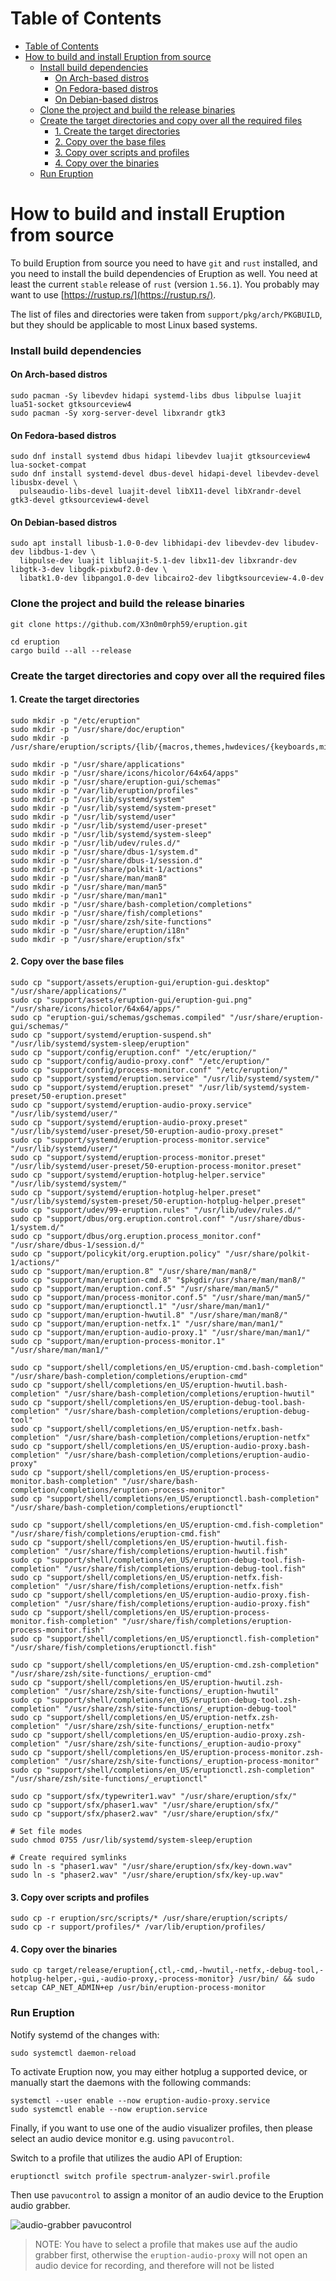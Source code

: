 # Table of Contents

- [Table of Contents](#table-of-contents)
- [How to build and install Eruption from source](#how-to-build-and-install-eruption-from-source)
    - [Install build dependencies](#install-build-dependencies)
      - [On Arch-based distros](#on-arch-based-distros)
      - [On Fedora-based distros](#on-fedora-based-distros)
      - [On Debian-based distros](#on-debian-based-distros)
    - [Clone the project and build the release binaries](#clone-the-project-and-build-the-release-binaries)
    - [Create the target directories and copy over all the required files](#create-the-target-directories-and-copy-over-all-the-required-files)
      - [1. Create the target directories](#1-create-the-target-directories)
      - [2. Copy over the base files](#2-copy-over-the-base-files)
      - [3. Copy over scripts and profiles](#3-copy-over-scripts-and-profiles)
      - [4. Copy over the binaries](#4-copy-over-the-binaries)
    - [Run Eruption](#run-eruption)

# How to build and install Eruption from source

To build Eruption from source you need to have `git` and `rust` installed, and you need to install the build
dependencies of Eruption as well. You need at least the current `stable` release of `rust` (version `1.56.1`).
You probably may want to use [https://rustup.rs/](https://rustup.rs/).

The list of files and directories were taken from `support/pkg/arch/PKGBUILD`, but they should be applicable to most
Linux based systems.

### Install build dependencies

#### On Arch-based distros

```shell
sudo pacman -Sy libevdev hidapi systemd-libs dbus libpulse luajit lua51-socket gtksourceview4
sudo pacman -Sy xorg-server-devel libxrandr gtk3
```

#### On Fedora-based distros

```shell
sudo dnf install systemd dbus hidapi libevdev luajit gtksourceview4 lua-socket-compat
sudo dnf install systemd-devel dbus-devel hidapi-devel libevdev-devel libusbx-devel \
  pulseaudio-libs-devel luajit-devel libX11-devel libXrandr-devel gtk3-devel gtksourceview4-devel
```

#### On Debian-based distros

```shell
sudo apt install libusb-1.0-0-dev libhidapi-dev libevdev-dev libudev-dev libdbus-1-dev \
  libpulse-dev luajit libluajit-5.1-dev libx11-dev libxrandr-dev libgtk-3-dev libgdk-pixbuf2.0-dev \
  libatk1.0-dev libpango1.0-dev libcairo2-dev libgtksourceview-4.0-dev
```

### Clone the project and build the release binaries

```shell
git clone https://github.com/X3n0m0rph59/eruption.git

cd eruption
cargo build --all --release
```

### Create the target directories and copy over all the required files

#### 1. Create the target directories

```shell
sudo mkdir -p "/etc/eruption"
sudo mkdir -p "/usr/share/doc/eruption"
sudo mkdir -p /usr/share/eruption/scripts/{lib/{macros,themes,hwdevices/{keyboards,mice}},examples}

sudo mkdir -p "/usr/share/applications"
sudo mkdir -p "/usr/share/icons/hicolor/64x64/apps"
sudo mkdir -p "/usr/share/eruption-gui/schemas"
sudo mkdir -p "/var/lib/eruption/profiles"
sudo mkdir -p "/usr/lib/systemd/system"
sudo mkdir -p "/usr/lib/systemd/system-preset"
sudo mkdir -p "/usr/lib/systemd/user"
sudo mkdir -p "/usr/lib/systemd/user-preset"
sudo mkdir -p "/usr/lib/systemd/system-sleep"
sudo mkdir -p "/usr/lib/udev/rules.d/"
sudo mkdir -p "/usr/share/dbus-1/system.d"
sudo mkdir -p "/usr/share/dbus-1/session.d"
sudo mkdir -p "/usr/share/polkit-1/actions"
sudo mkdir -p "/usr/share/man/man8"
sudo mkdir -p "/usr/share/man/man5"
sudo mkdir -p "/usr/share/man/man1"
sudo mkdir -p "/usr/share/bash-completion/completions"
sudo mkdir -p "/usr/share/fish/completions"
sudo mkdir -p "/usr/share/zsh/site-functions"
sudo mkdir -p "/usr/share/eruption/i18n"
sudo mkdir -p "/usr/share/eruption/sfx"
```

#### 2. Copy over the base files

```shell
sudo cp "support/assets/eruption-gui/eruption-gui.desktop" "/usr/share/applications/"
sudo cp "support/assets/eruption-gui/eruption-gui.png" "/usr/share/icons/hicolor/64x64/apps/"
sudo cp "eruption-gui/schemas/gschemas.compiled" "/usr/share/eruption-gui/schemas/"
sudo cp "support/systemd/eruption-suspend.sh" "/usr/lib/systemd/system-sleep/eruption"
sudo cp "support/config/eruption.conf" "/etc/eruption/"
sudo cp "support/config/audio-proxy.conf" "/etc/eruption/"
sudo cp "support/config/process-monitor.conf" "/etc/eruption/"
sudo cp "support/systemd/eruption.service" "/usr/lib/systemd/system/"
sudo cp "support/systemd/eruption.preset" "/usr/lib/systemd/system-preset/50-eruption.preset"
sudo cp "support/systemd/eruption-audio-proxy.service" "/usr/lib/systemd/user/"
sudo cp "support/systemd/eruption-audio-proxy.preset" "/usr/lib/systemd/user-preset/50-eruption-audio-proxy.preset"
sudo cp "support/systemd/eruption-process-monitor.service" "/usr/lib/systemd/user/"
sudo cp "support/systemd/eruption-process-monitor.preset" "/usr/lib/systemd/user-preset/50-eruption-process-monitor.preset"
sudo cp "support/systemd/eruption-hotplug-helper.service" "/usr/lib/systemd/system/"
sudo cp "support/systemd/eruption-hotplug-helper.preset" "/usr/lib/systemd/system-preset/50-eruption-hotplug-helper.preset"
sudo cp "support/udev/99-eruption.rules" "/usr/lib/udev/rules.d/"
sudo cp "support/dbus/org.eruption.control.conf" "/usr/share/dbus-1/system.d/"
sudo cp "support/dbus/org.eruption.process_monitor.conf" "/usr/share/dbus-1/session.d/"
sudo cp "support/policykit/org.eruption.policy" "/usr/share/polkit-1/actions/"
sudo cp "support/man/eruption.8" "/usr/share/man/man8/"
sudo cp "support/man/eruption-cmd.8" "$pkgdir/usr/share/man/man8/"
sudo cp "support/man/eruption.conf.5" "/usr/share/man/man5/"
sudo cp "support/man/process-monitor.conf.5" "/usr/share/man/man5/"
sudo cp "support/man/eruptionctl.1" "/usr/share/man/man1/"
sudo cp "support/man/eruption-hwutil.8" "/usr/share/man/man8/"
sudo cp "support/man/eruption-netfx.1" "/usr/share/man/man1/"
sudo cp "support/man/eruption-audio-proxy.1" "/usr/share/man/man1/"
sudo cp "support/man/eruption-process-monitor.1" "/usr/share/man/man1/"

sudo cp "support/shell/completions/en_US/eruption-cmd.bash-completion" "/usr/share/bash-completion/completions/eruption-cmd"
sudo cp "support/shell/completions/en_US/eruption-hwutil.bash-completion" "/usr/share/bash-completion/completions/eruption-hwutil"
sudo cp "support/shell/completions/en_US/eruption-debug-tool.bash-completion" "/usr/share/bash-completion/completions/eruption-debug-tool"
sudo cp "support/shell/completions/en_US/eruption-netfx.bash-completion" "/usr/share/bash-completion/completions/eruption-netfx"
sudo cp "support/shell/completions/en_US/eruption-audio-proxy.bash-completion" "/usr/share/bash-completion/completions/eruption-audio-proxy"
sudo cp "support/shell/completions/en_US/eruption-process-monitor.bash-completion" "/usr/share/bash-completion/completions/eruption-process-monitor"
sudo cp "support/shell/completions/en_US/eruptionctl.bash-completion" "/usr/share/bash-completion/completions/eruptionctl"

sudo cp "support/shell/completions/en_US/eruption-cmd.fish-completion" "/usr/share/fish/completions/eruption-cmd.fish"
sudo cp "support/shell/completions/en_US/eruption-hwutil.fish-completion" "/usr/share/fish/completions/eruption-hwutil.fish"
sudo cp "support/shell/completions/en_US/eruption-debug-tool.fish-completion" "/usr/share/fish/completions/eruption-debug-tool.fish"
sudo cp "support/shell/completions/en_US/eruption-netfx.fish-completion" "/usr/share/fish/completions/eruption-netfx.fish"
sudo cp "support/shell/completions/en_US/eruption-audio-proxy.fish-completion" "/usr/share/fish/completions/eruption-audio-proxy.fish"
sudo cp "support/shell/completions/en_US/eruption-process-monitor.fish-completion" "/usr/share/fish/completions/eruption-process-monitor.fish"
sudo cp "support/shell/completions/en_US/eruptionctl.fish-completion" "/usr/share/fish/completions/eruptionctl.fish"

sudo cp "support/shell/completions/en_US/eruption-cmd.zsh-completion" "/usr/share/zsh/site-functions/_eruption-cmd"
sudo cp "support/shell/completions/en_US/eruption-hwutil.zsh-completion" "/usr/share/zsh/site-functions/_eruption-hwutil"
sudo cp "support/shell/completions/en_US/eruption-debug-tool.zsh-completion" "/usr/share/zsh/site-functions/_eruption-debug-tool"
sudo cp "support/shell/completions/en_US/eruption-netfx.zsh-completion" "/usr/share/zsh/site-functions/_eruption-netfx"
sudo cp "support/shell/completions/en_US/eruption-audio-proxy.zsh-completion" "/usr/share/zsh/site-functions/_eruption-audio-proxy"
sudo cp "support/shell/completions/en_US/eruption-process-monitor.zsh-completion" "/usr/share/zsh/site-functions/_eruption-process-monitor"
sudo cp "support/shell/completions/en_US/eruptionctl.zsh-completion" "/usr/share/zsh/site-functions/_eruptionctl"

sudo cp "support/sfx/typewriter1.wav" "/usr/share/eruption/sfx/"
sudo cp "support/sfx/phaser1.wav" "/usr/share/eruption/sfx/"
sudo cp "support/sfx/phaser2.wav" "/usr/share/eruption/sfx/"

# Set file modes
sudo chmod 0755 /usr/lib/systemd/system-sleep/eruption

# Create required symlinks
sudo ln -s "phaser1.wav" "/usr/share/eruption/sfx/key-down.wav"
sudo ln -s "phaser2.wav" "/usr/share/eruption/sfx/key-up.wav"
```

#### 3. Copy over scripts and profiles

```shell
sudo cp -r eruption/src/scripts/* /usr/share/eruption/scripts/
sudo cp -r support/profiles/* /var/lib/eruption/profiles/
```

#### 4. Copy over the binaries

```shell
sudo cp target/release/eruption{,ctl,-cmd,-hwutil,-netfx,-debug-tool,-hotplug-helper,-gui,-audio-proxy,-process-monitor} /usr/bin/ && sudo setcap CAP_NET_ADMIN+ep /usr/bin/eruption-process-monitor
```

### Run Eruption

Notify systemd of the changes with:

```shell
sudo systemctl daemon-reload
```

To activate Eruption now, you may either hotplug a supported device, or manually start the daemons with the following
commands:

```shell
systemctl --user enable --now eruption-audio-proxy.service
sudo systemctl enable --now eruption.service
```

Finally, if you want to use one of the audio visualizer profiles, then please select an audio device monitor e.g.
using `pavucontrol`.

Switch to a profile that utilizes the audio API of Eruption:
```shell
eruptionctl switch profile spectrum-analyzer-swirl.profile
```

Then use `pavucontrol` to assign a monitor of an audio device to the Eruption audio grabber.

![audio-grabber pavucontrol](assets/screenshot-audio-grabber-pavucontrol.png)
> NOTE: You have to select a profile that makes use auf the audio grabber first, otherwise the
> `eruption-audio-proxy` will not open an audio device for recording, and therefore will not be listed
